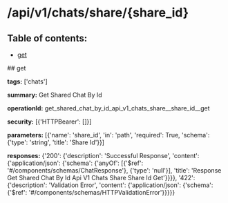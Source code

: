 # /api/v1/chats/share/{share_id}

## Table of contents:
- [get](#get)

<a name="get" />
## get

**tags:** ['chats']

**summary:** Get Shared Chat By Id

**operationId:** get_shared_chat_by_id_api_v1_chats_share__share_id__get

**security:** [{'HTTPBearer': []}]

**parameters:** [{'name': 'share_id', 'in': 'path', 'required': True, 'schema': {'type': 'string', 'title': 'Share Id'}}]

**responses:** {'200': {'description': 'Successful Response', 'content': {'application/json': {'schema': {'anyOf': [{'$ref': '#/components/schemas/ChatResponse'}, {'type': 'null'}], 'title': 'Response Get Shared Chat By Id Api V1 Chats Share  Share Id  Get'}}}}, '422': {'description': 'Validation Error', 'content': {'application/json': {'schema': {'$ref': '#/components/schemas/HTTPValidationError'}}}}}

